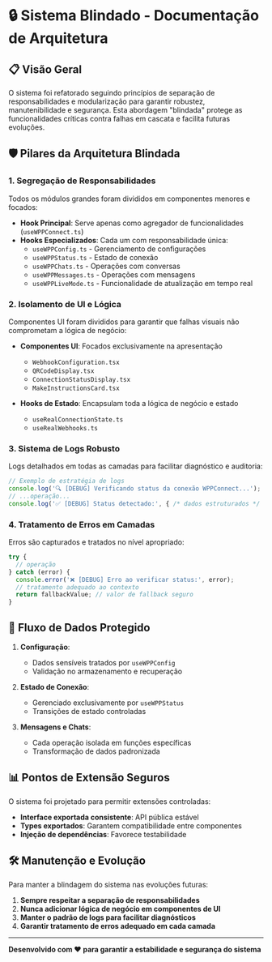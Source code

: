 
# 🔒 Sistema Blindado - Documentação de Arquitetura

## 📋 Visão Geral

O sistema foi refatorado seguindo princípios de separação de responsabilidades e modularização para garantir robustez, manutenibilidade e segurança. Esta abordagem "blindada" protege as funcionalidades críticas contra falhas em cascata e facilita futuras evoluções.

## 🛡️ Pilares da Arquitetura Blindada

### 1. Segregação de Responsabilidades

Todos os módulos grandes foram divididos em componentes menores e focados:

- **Hook Principal**: Serve apenas como agregador de funcionalidades (`useWPPConnect.ts`)
- **Hooks Especializados**: Cada um com responsabilidade única:
  - `useWPPConfig.ts` - Gerenciamento de configurações
  - `useWPPStatus.ts` - Estado de conexão
  - `useWPPChats.ts` - Operações com conversas
  - `useWPPMessages.ts` - Operações com mensagens
  - `useWPPLiveMode.ts` - Funcionalidade de atualização em tempo real

### 2. Isolamento de UI e Lógica

Componentes UI foram divididos para garantir que falhas visuais não comprometam a lógica de negócio:

- **Componentes UI**: Focados exclusivamente na apresentação
  - `WebhookConfiguration.tsx`
  - `QRCodeDisplay.tsx`
  - `ConnectionStatusDisplay.tsx`
  - `MakeInstructionsCard.tsx`
  
- **Hooks de Estado**: Encapsulam toda a lógica de negócio e estado
  - `useRealConnectionState.ts`
  - `useRealWebhooks.ts`

### 3. Sistema de Logs Robusto

Logs detalhados em todas as camadas para facilitar diagnóstico e auditoria:

```typescript
// Exemplo de estratégia de logs
console.log('🔍 [DEBUG] Verificando status da conexão WPPConnect...');
// ...operação...
console.log('✅ [DEBUG] Status detectado:', { /* dados estruturados */ });
```

### 4. Tratamento de Erros em Camadas

Erros são capturados e tratados no nível apropriado:

```typescript
try {
  // operação
} catch (error) {
  console.error('❌ [DEBUG] Erro ao verificar status:', error);
  // tratamento adequado ao contexto
  return fallbackValue; // valor de fallback seguro
}
```

## 🔐 Fluxo de Dados Protegido

1. **Configuração**:
   - Dados sensíveis tratados por `useWPPConfig`
   - Validação no armazenamento e recuperação

2. **Estado de Conexão**:
   - Gerenciado exclusivamente por `useWPPStatus`
   - Transições de estado controladas

3. **Mensagens e Chats**:
   - Cada operação isolada em funções específicas
   - Transformação de dados padronizada

## 📊 Pontos de Extensão Seguros

O sistema foi projetado para permitir extensões controladas:

- **Interface exportada consistente**: API pública estável
- **Types exportados**: Garantem compatibilidade entre componentes
- **Injeção de dependências**: Favorece testabilidade

## 🛠️ Manutenção e Evolução

Para manter a blindagem do sistema nas evoluções futuras:

1. **Sempre respeitar a separação de responsabilidades**
2. **Nunca adicionar lógica de negócio em componentes de UI**
3. **Manter o padrão de logs para facilitar diagnósticos**
4. **Garantir tratamento de erros adequado em cada camada**

---

**Desenvolvido com ❤️ para garantir a estabilidade e segurança do sistema**

